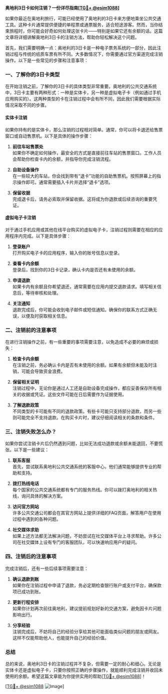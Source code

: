 **奥地利3日卡如何注销？一份详尽指南[[TG💪+ @esim1088](https://t.me/s/esim1088)]**

如果你最近在奥地利旅行，可能已经使用了奥地利的3日卡来方便地乘坐公共交通工具。这种卡片通常提供便捷的单程票或通票服务，适合短途游客。然而，当你结束旅程时，你可能会好奇如何处理这张卡片——特别是如果它还有余额的话。这篇文章将详细讲解奥地利3日卡的注销方法，帮助你轻松解决这个问题。

首先，我们需要明确一点：奥地利的3日卡是一种电子票务系统的一部分，因此注销过程与传统的纸质车票有所不同。大多数情况下，你需要通过官方渠道完成注销操作。以下是一些常见的步骤和注意事项：

### 一、了解你的3日卡类型

在开始注销之前，了解你的3日卡的具体类型非常重要。奥地利的公共交通系统中，3日卡主要有两种形式：一种是实体卡，另一种是虚拟电子卡（例如通过手机应用购买的）。这两种类型的卡在注销过程中会有所不同，因此我们需要根据实际情况采取不同的步骤。

#### 实体卡注销

如果你持有的是实体卡，那么注销的过程相对简单。通常，你可以将卡退还给售票窗口或自动售票机。以下是具体的操作步骤：

1. **前往车站售票处**  
   如果你不确定如何操作，最安全的方式是直接前往车站的售票窗口。工作人员会帮助你检查卡内的余额，并指导你完成注销流程。

2. **自助设备操作**  
   在一些较大的车站，你会找到带有“退卡”功能的自助售票机。按照屏幕上的指示操作即可。通常需要插入卡片并选择“退卡”选项。

3. **保留收据**  
   完成退卡后，请务必索取并保留收据。这将成为你退款或后续咨询的重要凭证。

#### 虚拟电子卡注销

对于通过手机应用或其他在线平台购买的虚拟电子卡，注销过程则需要在相应的应用程序内完成。以下是具体步骤：

1. **登录账户**  
   打开购买电子卡的应用程序，输入你的账号信息以登录。

2. **查看卡内余额**  
   登录后，找到你的3日卡记录，确认卡内是否还有未使用的余额。

3. **申请退款**  
   如果卡内有余额且你希望退还，通常需要在应用内提交退款请求。填写相关信息后，等待审核和处理。

4. **关注通知**  
   退款完成后，你可能会收到电子邮件或短信通知。确保你的联系方式正确无误，以便及时获取相关信息。

### 二、注销前的注意事项

在进行注销操作之前，有一些重要的事项需要注意，以免造成不必要的麻烦或损失：

1. **检查卡内余额**  
   在注销之前，务必确认卡内是否有未使用的余额。如果有余额但未能及时注销，可能会导致资金浪费。

2. **保留相关证明**  
   注销过程中，无论你是通过人工还是自助设备完成操作，都应妥善保存所有相关的收据或凭证。这些文件可能在日后需要作为证据使用。

3. **了解退款政策**  
   不同类型的卡可能有不同的退款政策。有些卡可能只支持部分退款，而另一些则可能完全不支持退款。在购买卡片时，建议仔细阅读相关的条款和条件。

### 三、注销失败怎么办？

如果你尝试注销卡片后仍然遇到问题，比如无法成功退款或余额未能退回，不要慌张。以下是一些建议：

1. **联系客服**  
   首先，尝试联系奥地利公共交通系统的客服中心。他们通常能够提供专业的帮助和支持。

2. **拨打热线电话**  
   每个国家的公共交通系统都有专门的服务热线。你可以拨打奥地利的相关热线，询问具体的解决方案。

3. **访问官方网站**  
   许多公共交通公司都会在其官方网站上提供详细的FAQ页面，解答用户在使用过程中遇到的各种问题。

4. **社交媒体求助**  
   如果上述方法都无法解决问题，不妨尝试在社交媒体平台上寻求帮助。许多公司在社交媒体上设有专门的客服团队，可以快速响应用户的疑问。

### 四、注销后的注意事项

完成注销后，还有一些后续事项需要注意：

1. **确认退款到账**  
   如果你在注销过程中申请了退款，务必定期检查银行账户或支付平台，确保款项已成功到账。

2. **更新行程安排**  
   如果你计划再次前往奥地利，建议提前规划好新的交通方案，避免因卡片问题影响出行。

3. **分享经验**  
   注销完成后，不妨将自己的经验分享给其他可能面临类似问题的朋友或网友。这样不仅能帮助他人，也能提升自己的经验价值。

### 总结

总的来说，奥地利3日卡的注销过程并不复杂，但需要一定的耐心和细心。无论是实体卡还是虚拟电子卡，只要你按照正确的步骤操作，就能顺利完成注销并收回未使用的余额。希望这篇文章能为你提供实用的帮助[[TG💪+ @esim1088](https://t.me/s/esim1088)]！

[[TG💪+ @esim1088](https://t.me/s/esim1088) ![Image](https://i.postimg.cc/4NQfJmqS/Snipaste-2025-05-13-00-14-12.png)]